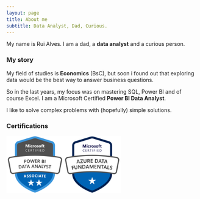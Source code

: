 ```yaml
---
layout: page
title: About me
subtitle: Data Analyst, Dad, Curious.
---
```


My name is Rui Alves. I am a dad, a **data analyst** and a curious person.

### My story

My field of studies is **Economics** (BsC), but soon i found out that exploring data would be the best way to answer business questions.

So in the last years, my focus was on mastering SQL, Power BI and of course Excel.
I am a Microsoft Certified **Power BI Data Analyst**.

I like to solve complex problems with (hopefully) simple solutions.

### Certifications

<img src="assets/img/dataanalyst.png" width="150" height="150"><img src="assets/img/datafundamentals.png" width="150" height="150">

